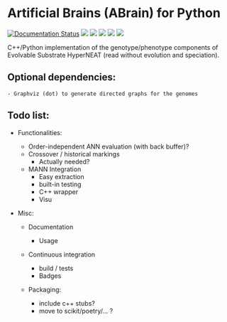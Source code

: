 # Artificial Brains (ABrain) for Python

[![Documentation Status](https://readthedocs.org/projects/abrain/badge/?version=latest)](https://abrain.readthedocs.io/en/latest/?badge=latest)
![](https://img.shields.io/endpoint?url=https://raw.githubusercontent.com/wiki/kgd-al/abrain/badge-flake.md)
![](https://img.shields.io/endpoint?url=https://raw.githubusercontent.com/wiki/kgd-al/abrain/badge-tests.md)
![](https://img.shields.io/endpoint?url=https://raw.githubusercontent.com/wiki/kgd-al/abrain/badge-cov.md)
![](https://img.shields.io/endpoint?url=https://raw.githubusercontent.com/wiki/kgd-al/abrain/badge-pcov.md&style=plastic)
![](https://img.shields.io/endpoint?url=https://raw.githubusercontent.com/wiki/kgd-al/abrain/badge-ccov.md)

C++/Python implementation of the genotype/phenotype components of Evolvable Substrate HyperNEAT (read without evolution and speciation).

## Optional dependencies:

    - Graphviz (dot) to generate directed graphs for the genomes

## Todo list:
 - Functionalities:
   - Order-independent ANN evaluation (with back buffer)?
   - Crossover / historical markings
     - Actually needed?
   - MANN Integration
     - Easy extraction
     - built-in testing
     - C++ wrapper
     - Visu
     
  - Misc:
    - Documentation
      - Usage
      
    - Continuous integration
      - build / tests
      - Badges
      
    - Packaging:
      - include c++ stubs?
      - move to scikit/poetry/... ?

